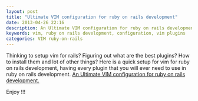```yaml
---
layout: post
title: "Ultimate VIM configuration for ruby on rails development"
date: 2013-04-26 22:16
description: An Ultimate VIM configuration for ruby on rails development with preinstalled plugins and shortcuts
keywords: vim, ruby on rails development, configuration, vim plugins
categories: VIM ruby-on-rails
---
```


Thinking to setup vim for rails? Figuring out what are the best plugins? How to install them and lot of other things? Here is a quick setup for vim for ruby on rails development, having every plugin that you will ever need to use in ruby on rails development. [An Ultimate VIM configuration for ruby on rails development.](https://github.com/astrails/dotvim)

Enjoy !!!
